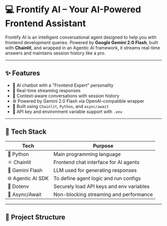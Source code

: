 # 💻 Frontify AI – Your AI-Powered Frontend Assistant

Frontify AI is an intelligent conversational agent designed to help you with frontend development queries. Powered by **Google Gemini 2.0 Flash**, 
built with **Chainlit**, and wrapped in an Agentic AI framework, it streams real-time answers and maintains session history like a pro.

---

## ✨ Features

- 🤖 AI chatbot with a "Frontend Expert" personality
- 🔄 Real-time streaming responses
- 🧠 Context-aware conversations with session history
- ⚙️ Powered by Gemini 2.0 Flash via OpenAI-compatible wrapper
- 🧩 Built using `Chainlit`, `Python`, and `async/await`
- 🔐 API key and environment variable support with `.env`

---

## 🚀 Tech Stack

| Tech              | Purpose                                  |
|-------------------|------------------------------------------|
| 🐍 Python         | Main programming language                |
| ⚛️ Chainlit       | Frontend chat interface for AI agents    |
| 🤖 Gemini Flash   | LLM used for generating responses        |
| 🌐 Agentic AI SDK | To define agent logic and run configs    |
| 🔑 Dotenv         | Securely load API keys and env variables |
| 🔁 Async/Await    | Non-blocking streaming and performance   |

---

## 📂 Project Structure

